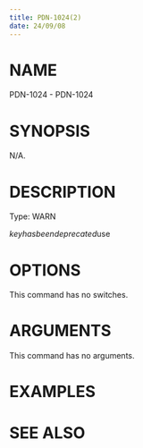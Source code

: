 ```yaml
---
title: PDN-1024(2)
date: 24/09/08
---
```


# NAME

PDN-1024 - PDN-1024

# SYNOPSIS

N/A.

# DESCRIPTION

Type: WARN

$key has been deprecated$use

# OPTIONS

This command has no switches.

# ARGUMENTS

This command has no arguments.

# EXAMPLES

# SEE ALSO

